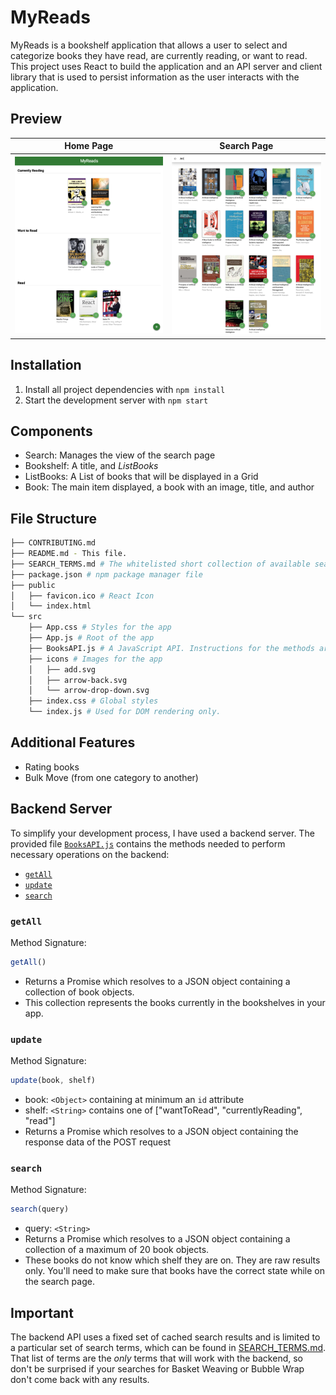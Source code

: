 # MyReads

MyReads is a bookshelf application that allows a user to select and categorize books they have read, are currently reading, or want to read. This project uses React to build the application and an API server and client library that is used to persist information as the user interacts with the application.

## Preview
Home Page | Search Page
:-------------------------:|:-------------------------:
![Home Page](images/home.png) | ![Search Page](images/search.png)

## Installation
1. Install all project dependencies with `npm install`
2. Start the development server with `npm start`

## Components
* Search: Manages the view of the search page
* Bookshelf: A title, and _ListBooks_
* ListBooks: A List of books that will be displayed in a Grid
* Book: The main item displayed, a book with an image, title, and author


## File Structure
```bash
├── CONTRIBUTING.md
├── README.md - This file.
├── SEARCH_TERMS.md # The whitelisted short collection of available search terms for you to use with your app.
├── package.json # npm package manager file
├── public
│   ├── favicon.ico # React Icon
│   └── index.html
└── src
    ├── App.css # Styles for the app
    ├── App.js # Root of the app
    ├── BooksAPI.js # A JavaScript API. Instructions for the methods are below.
    ├── icons # Images for the app
    │   ├── add.svg
    │   ├── arrow-back.svg
    │   └── arrow-drop-down.svg
    ├── index.css # Global styles
    └── index.js # Used for DOM rendering only.
```

## Additional Features
* Rating books
* Bulk Move (from one category to another)


## Backend Server

To simplify your development process, I have used a backend server. The provided file [`BooksAPI.js`](src/BooksAPI.js) contains the methods needed to perform necessary operations on the backend:

* [`getAll`](#getall)
* [`update`](#update)
* [`search`](#search)

### `getAll`

Method Signature:

```js
getAll()
```

* Returns a Promise which resolves to a JSON object containing a collection of book objects.
* This collection represents the books currently in the bookshelves in your app.

### `update`

Method Signature:

```js
update(book, shelf)
```

* book: `<Object>` containing at minimum an `id` attribute
* shelf: `<String>` contains one of ["wantToRead", "currentlyReading", "read"]  
* Returns a Promise which resolves to a JSON object containing the response data of the POST request

### `search`

Method Signature:

```js
search(query)
```

* query: `<String>`
* Returns a Promise which resolves to a JSON object containing a collection of a maximum of 20 book objects.
* These books do not know which shelf they are on. They are raw results only. You'll need to make sure that books have the correct state while on the search page.

## Important
The backend API uses a fixed set of cached search results and is limited to a particular set of search terms, which can be found in [SEARCH_TERMS.md](SEARCH_TERMS.md). That list of terms are the _only_ terms that will work with the backend, so don't be surprised if your searches for Basket Weaving or Bubble Wrap don't come back with any results.
